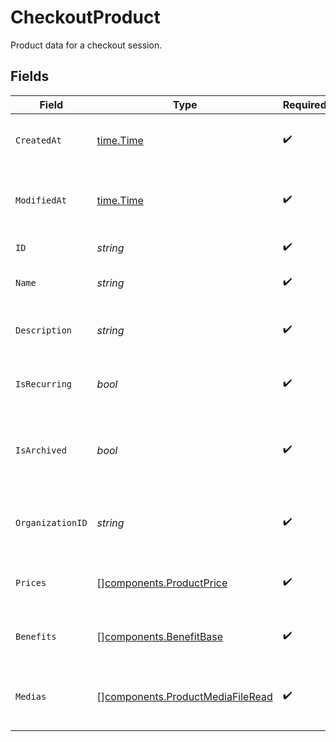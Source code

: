 # CheckoutProduct

Product data for a checkout session.


## Fields

| Field                                                                                | Type                                                                                 | Required                                                                             | Description                                                                          |
| ------------------------------------------------------------------------------------ | ------------------------------------------------------------------------------------ | ------------------------------------------------------------------------------------ | ------------------------------------------------------------------------------------ |
| `CreatedAt`                                                                          | [time.Time](https://pkg.go.dev/time#Time)                                            | :heavy_check_mark:                                                                   | Creation timestamp of the object.                                                    |
| `ModifiedAt`                                                                         | [time.Time](https://pkg.go.dev/time#Time)                                            | :heavy_check_mark:                                                                   | Last modification timestamp of the object.                                           |
| `ID`                                                                                 | *string*                                                                             | :heavy_check_mark:                                                                   | The ID of the product.                                                               |
| `Name`                                                                               | *string*                                                                             | :heavy_check_mark:                                                                   | The name of the product.                                                             |
| `Description`                                                                        | *string*                                                                             | :heavy_check_mark:                                                                   | The description of the product.                                                      |
| `IsRecurring`                                                                        | *bool*                                                                               | :heavy_check_mark:                                                                   | Whether the product is a subscription tier.                                          |
| `IsArchived`                                                                         | *bool*                                                                               | :heavy_check_mark:                                                                   | Whether the product is archived and no longer available.                             |
| `OrganizationID`                                                                     | *string*                                                                             | :heavy_check_mark:                                                                   | The ID of the organization owning the product.                                       |
| `Prices`                                                                             | [][components.ProductPrice](../../models/components/productprice.md)                 | :heavy_check_mark:                                                                   | List of prices for this product.                                                     |
| `Benefits`                                                                           | [][components.BenefitBase](../../models/components/benefitbase.md)                   | :heavy_check_mark:                                                                   | List of benefits granted by the product.                                             |
| `Medias`                                                                             | [][components.ProductMediaFileRead](../../models/components/productmediafileread.md) | :heavy_check_mark:                                                                   | List of medias associated to the product.                                            |